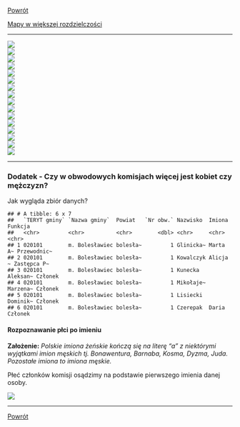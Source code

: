 [Powrót](./)

[Mapy w większej rozdzielczości](https://github.com/rpalkowski/wybory-2020/tree/master/I_tura)


------------------------------------------------------------------------

<img src="wykresy/frekwencja_mapa-1.png" style="display: block; margin: auto;" />

<img src="wykresy/glosy_niewazne-1.png" style="display: block; margin: auto;" />

<img src="wykresy/zwyciezcy_gminy-1.png" style="display: block; margin: auto;" />

<img src="wykresy/poparcie_proc_top3-1.png" style="display: block; margin: auto;" />

<img src="wykresy/poparcie_proc_last5-1.png" style="display: block; margin: auto;" />

<img src="wykresy/poparcie_proc_rt-1.png" style="display: block; margin: auto;" />

<img src="wykresy/poparcie_proc_ad-1.png" style="display: block; margin: auto;" />

<img src="wykresy/poparcie_proc_sh-1.png" style="display: block; margin: auto;" />

<img src="wykresy/poparcie_proc_kb-1.png" style="display: block; margin: auto;" />

<img src="wykresy/poparcie_proc_wkk-1.png" style="display: block; margin: auto;" />

<img src="wykresy/poparcie_proc_rb-1.png" style="display: block; margin: auto;" />

<img src="wykresy/poparcie_proc_sz-1.png" style="display: block; margin: auto;" />

<img src="wykresy/poparcie_proc_mj-1.png" style="display: block; margin: auto;" />

<img src="wykresy/poparcie_proc_pt-1.png" style="display: block; margin: auto;" />

<img src="wykresy/poparcie_proc_ww-1.png" style="display: block; margin: auto;" />

<img src="wykresy/poparcie_proc_mp-1.png" style="display: block; margin: auto;" />

------------------------------------------------------------------------

### Dodatek - Czy w obwodowych komisjach więcej jest kobiet czy mężczyzn?

Jak wygląda zbiór danych?

    ## # A tibble: 6 x 7
    ##   `TERYT gminy` `Nazwa gminy`  Powiat   `Nr obw.` Nazwisko  Imiona   Funkcja    
    ##   <chr>         <chr>          <chr>        <dbl> <chr>     <chr>    <chr>      
    ## 1 020101        m. Bolesławiec bolesła~         1 Glinicka~ Marta A~ Przewodnic~
    ## 2 020101        m. Bolesławiec bolesła~         1 Kowalczyk Alicja ~ Zastępca P~
    ## 3 020101        m. Bolesławiec bolesła~         1 Kunecka   Aleksan~ Członek    
    ## 4 020101        m. Bolesławiec bolesła~         1 Mikołaje~ Marzena~ Członek    
    ## 5 020101        m. Bolesławiec bolesła~         1 Lisiecki  Dominik~ Członek    
    ## 6 020101        m. Bolesławiec bolesła~         1 Czerepak  Daria    Członek

#### Rozpoznawanie płci po imieniu

**Założenie:** *Polskie imiona żeńskie kończą się na literę “a” z niektórymi
wyjątkami imion męskich tj. Bonawentura, Barnaba, Kosma, Dyzma, Juda.
Pozostałe imiona to imiona męskie.*

Płeć członków komisji osądzimy na podstawie pierwszego imienia danej
osoby.

<img src="wykresy/plec_przewazajaca-1.png" style="display: block; margin: auto;" />

------------------------------------------------------------------------

[Powrót](./)


